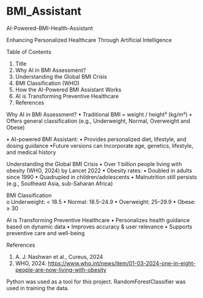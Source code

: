 # BMI_Assistant

AI-Powered-BMI-Health-Assistant 

Enhancing Personalized Healthcare Through Artificial Intelligence

Table of Contents

1.	Title
2.	Why AI in BMI Assessment?
3.	Understanding the Global BMI Crisis
4.	BMI Classification (WHO)
5.	How the AI-Powered BMI Assistant Works
6.	AI is Transforming Preventive Healthcare
7.	References
   
Why AI in BMI Assessment?
•	Traditional BMI = weight / height² (kg/m²)
•	Offers general classification (e.g., Underweight, Normal, Overweight and Obese)

•	AI-powered BMI Assistant: 
• Provides personalized diet, lifestyle, and dosing guidance
•Future versions can Incorporate age, genetics, lifestyle, and medical history

Understanding the Global BMI Crisis
•	Over 1 billion people living with obesity (WHO, 2024) by Lancet 2022
•	Obesity rates:
• Doubled in adults since 1990 
• Quadrupled in children/adolescents
•	Malnutrition still persists (e.g., Southeast Asia, sub-Saharan Africa)

BMI Classification	
o	Underweight: < 18.5
•	Normal: 18.5–24.9
•	Overweight: 25–29.9
•	Obese: ≥ 30

AI is Transforming Preventive Healthcare
•	Personalizes health guidance based on dynamic data
•	Improves accuracy & user relevance
•	Supports preventive care and well-being

References
1.	A. J. Nashwan et al., Cureus, 2024
2.	WHO, 2024: https://www.who.int/news/item/01-03-2024-one-in-eight-people-are-now-living-with-obesity

Python was used as a tool for this project. RandomForestClassifier was used in training the data.


